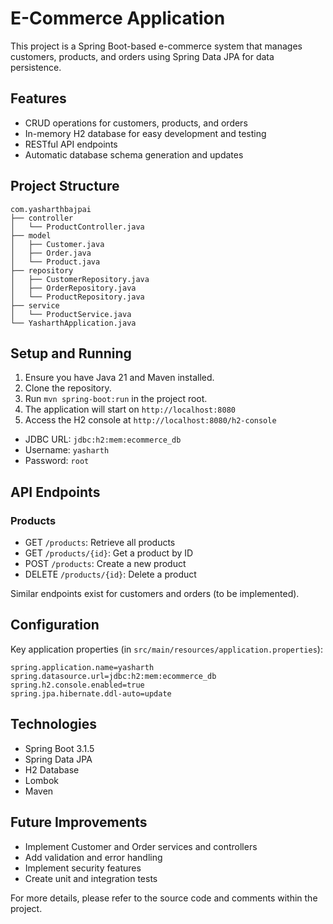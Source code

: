 # E-Commerce Application

This project is a Spring Boot-based e-commerce system that manages customers, products, and orders using Spring Data JPA for data persistence.

## Features

- CRUD operations for customers, products, and orders
- In-memory H2 database for easy development and testing
- RESTful API endpoints
- Automatic database schema generation and updates

## Project Structure

```
com.yasharthbajpai
├── controller
│   └── ProductController.java
├── model
│   ├── Customer.java
│   ├── Order.java
│   └── Product.java
├── repository
│   ├── CustomerRepository.java
│   ├── OrderRepository.java
│   └── ProductRepository.java
├── service
│   └── ProductService.java
└── YasharthApplication.java
```

## Setup and Running

1. Ensure you have Java 21 and Maven installed.
2. Clone the repository.
3. Run `mvn spring-boot:run` in the project root.
4. The application will start on `http://localhost:8080`
5. Access the H2 console at `http://localhost:8080/h2-console`
  - JDBC URL: `jdbc:h2:mem:ecommerce_db`
  - Username: `yasharth`
  - Password: `root`

## API Endpoints

### Products
- GET `/products`: Retrieve all products
- GET `/products/{id}`: Get a product by ID
- POST `/products`: Create a new product
- DELETE `/products/{id}`: Delete a product

Similar endpoints exist for customers and orders (to be implemented).

## Configuration

Key application properties (in `src/main/resources/application.properties`):

```properties
spring.application.name=yasharth
spring.datasource.url=jdbc:h2:mem:ecommerce_db
spring.h2.console.enabled=true
spring.jpa.hibernate.ddl-auto=update
```

## Technologies

- Spring Boot 3.1.5
- Spring Data JPA
- H2 Database
- Lombok
- Maven

## Future Improvements

- Implement Customer and Order services and controllers
- Add validation and error handling
- Implement security features
- Create unit and integration tests

For more details, please refer to the source code and comments within the project.
